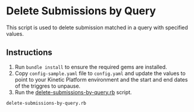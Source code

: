# Delete Submissions by Query

This script is used to delete submission matched in a query with specified values.

## Instructions

1. Run `bundle install` to ensure the required gems are installed.
2. Copy `config-sample.yaml` file to `config.yaml` and update the values to point to your Kinetic Platform environment and the start and end dates of the triggres to unpause.
3. Run the [delete-submissions-by-query.rb](delete-submissions-by-query.rb) script.

```sh
delete-submissions-by-query.rb 
```
